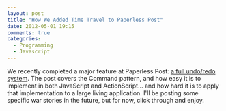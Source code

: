 ```yaml
---
layout: post
title: "How We Added Time Travel to Paperless Post"
date: 2012-05-01 19:15
comments: true
categories: 
  - Programming
  - Javascript
---
```


We recently completed a major feature at Paperless Post:
[a full undo/redo system](http://dev.paperlesspost.com/blog/2012/05/01/how-we-added-time-travel-to-paperless-post/).
The post covers the Command pattern, and how easy it is to implement in both
JavaScript and ActionScript... and how hard it is to apply that implementation
to a large living application. I'll be posting some specific war stories in the
future, but for now, click through and enjoy.
